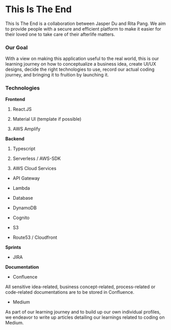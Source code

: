 # This Is The End

This Is The End is a collaboration between Jasper Du and Rita Pang. We aim to provide people with a secure and efficient platform to make it easier for their loved one to take care of their afterlife matters.


### Our Goal

With a view on making this application useful to the real world, this is our learning journey on how to conceptualize a business idea, create UI/UX designs, decide the right technologies to use, record our actual coding journey, and bringing it to fruition by launching it.


### Technologies

**Frontend**

1. React.JS

2. Material UI (template if possible)

3. AWS Amplify

**Backend**

1. Typescript

2. Serverless / AWS-SDK

3. AWS Cloud Services

* API Gateway

* Lambda

* Database

* DynamoDB

* Cognito

* S3

* Route53 / Cloudfront

**Sprints**

* JIRA

**Documentation**

* Confluence

All sensitive idea-related, business concept-related, process-related or code-related documentations are to be stored in Confluence.

* Medium

As part of our learning journey and to build up our own individual profiles, we endeavor to write up articles detailing our learnings related to coding on Medium. 

